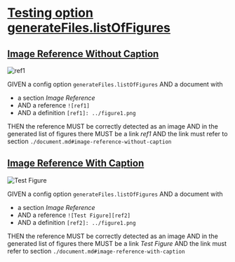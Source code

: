 # [Testing option generateFiles.listOfFigures](#testing-option-generatefileslistoffigures)

## [Image Reference Without Caption](#image-reference-without-caption)

![ref1]

GIVEN a config option `generateFiles.listOfFigures`
AND a document with

-   a section _Image Reference_
-   AND a reference `![ref1]`
-   AND a definition `[ref1]: ../figure1.png`

THEN the reference MUST be correctly detected as an image
AND in the generated list of figures there MUST be a link _ref1_
AND the link must refer to section `./document.md#image-reference-without-caption`

[ref1]: ./figure.png

## [Image Reference With Caption](#image-reference-with-caption)

![Test Figure][ref2]

GIVEN a config option `generateFiles.listOfFigures`
AND a document with

-   a section _Image Reference_
-   AND a reference `![Test Figure][ref2]`
-   AND a definition `[ref2]: ../figure1.png`

THEN the reference MUST be correctly detected as an image
AND in the generated list of figures there MUST be a link _Test Figure_
AND the link must refer to section `./document.md#image-reference-with-caption`

[ref2]: ./figure.png
